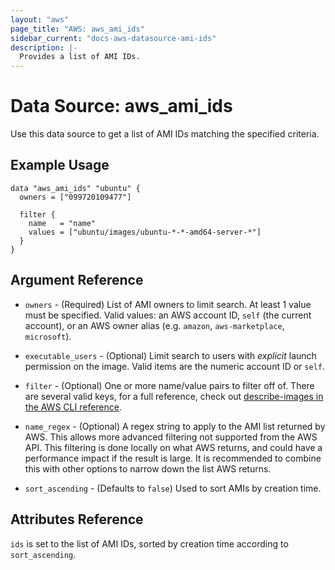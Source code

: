 ```yaml
---
layout: "aws"
page_title: "AWS: aws_ami_ids"
sidebar_current: "docs-aws-datasource-ami-ids"
description: |-
  Provides a list of AMI IDs.
---
```


# Data Source: aws_ami_ids

Use this data source to get a list of AMI IDs matching the specified criteria.

## Example Usage

```hcl
data "aws_ami_ids" "ubuntu" {
  owners = ["099720109477"]

  filter {
    name   = "name"
    values = ["ubuntu/images/ubuntu-*-*-amd64-server-*"]
  }
}
```

## Argument Reference

* `owners` - (Required) List of AMI owners to limit search. At least 1 value must be specified. Valid values: an AWS account ID, `self` (the current account), or an AWS owner alias (e.g. `amazon`, `aws-marketplace`, `microsoft`).

* `executable_users` - (Optional) Limit search to users with *explicit* launch
permission on  the image. Valid items are the numeric account ID or `self`.

* `filter` - (Optional) One or more name/value pairs to filter off of. There
are several valid keys, for a full reference, check out
[describe-images in the AWS CLI reference][1].

* `name_regex` - (Optional) A regex string to apply to the AMI list returned
by AWS. This allows more advanced filtering not supported from the AWS API.
This filtering is done locally on what AWS returns, and could have a performance
impact if the result is large. It is recommended to combine this with other
options to narrow down the list AWS returns.

* `sort_ascending`  - (Defaults to `false`) Used to sort AMIs by creation time.

## Attributes Reference

`ids` is set to the list of AMI IDs, sorted by creation time according to `sort_ascending`.

[1]: http://docs.aws.amazon.com/cli/latest/reference/ec2/describe-images.html
